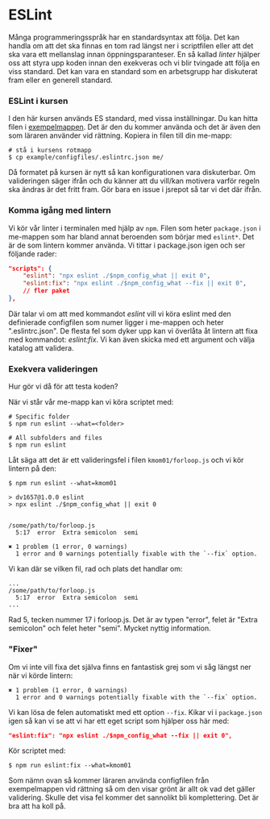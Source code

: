 # ESLint

Många programmeringsspråk har en standardsyntax att följa. Det kan handla om att det ska finnas en tom rad längst ner i scriptfilen eller att det ska vara ett mellanslag innan öppningsparanteser. En så kallad *linter* hjälper oss att styra upp koden innan den exekveras och vi blir tvingade att följa en viss standard. Det kan vara en standard som en arbetsgrupp har diskuterat fram eller en generell standard.



### ESLint i kursen

I den här kursen används ES standard, med vissa inställningar. Du kan hitta filen i [exempelmappen](../../../example/configfiles). Det är den du kommer använda och det är även den som läraren använder vid rättning. Kopiera in filen till din me-mapp:

```console
# stå i kursens rotmapp
$ cp example/configfiles/.eslintrc.json me/
```

Då formatet på kursen är nytt så kan konfigurationen vara diskuterbar. Om valideringen säger ifrån och du känner att du vill/kan motivera varför regeln ska ändras är det fritt fram. Gör bara en issue i jsrepot så tar vi det där ifrån.



### Komma igång med lintern

Vi kör vår linter i terminalen med hjälp av `npm`. Filen som heter `package.json` i me-mappen som har bland annat beroenden som börjar med `eslint*`. Det är de som lintern kommer använda. Vi tittar i package.json igen och ser följande rader:

```json
"scripts": {
    "eslint": "npx eslint ./$npm_config_what || exit 0",
    "eslint:fix": "npx eslint ./$npm_config_what --fix || exit 0",
    // fler paket
},
```

Där talar vi om att med kommandot *eslint* vill vi köra eslint med den definierade configfilen som numer ligger i me-mappen och heter ".eslintrc.json". De flesta fel som dyker upp kan vi överlåta åt lintern att fixa med kommandot: *eslint:fix*. Vi kan även skicka med ett argument och välja katalog att validera.



### Exekvera valideringen

Hur gör vi då för att testa koden?

När vi står vår me-mapp kan vi köra scriptet med:

```console
# Specific folder
$ npm run eslint --what=<folder>

# All subfolders and files
$ npm run eslint
```

Låt säga att det är ett valideringsfel i filen `kmom01/forloop.js` och vi kör lintern på den:

```console
$ npm run eslint --what=kmom01

> dv1657@1.0.0 eslint
> npx eslint ./$npm_config_what || exit 0


/some/path/to/forloop.js
  5:17  error  Extra semicolon  semi

✖ 1 problem (1 error, 0 warnings)
  1 error and 0 warnings potentially fixable with the `--fix` option.
```

Vi kan där se vilken fil, rad och plats det handlar om:

```console
...
/some/path/to/forloop.js
  5:17  error  Extra semicolon  semi
...
```

Rad 5, tecken nummer 17 i forloop.js. Det är av typen "error", felet är "Extra semicolon" och felet heter "semi". Mycket nyttig information.



### "Fixer"

Om vi inte vill fixa det själva finns en fantastisk grej som vi såg längst ner när vi körde lintern:

```console
✖ 1 problem (1 error, 0 warnings)
  1 error and 0 warnings potentially fixable with the `--fix` option.
```

Vi kan lösa de felen automatiskt med ett option `--fix`. Kikar vi i `package.json` igen så kan vi se att vi har ett eget script som hjälper oss här med:

```json
"eslint:fix": "npx eslint ./$npm_config_what --fix || exit 0",
```

Kör scriptet med:

```console
$ npm run eslint:fix --what=kmom01
```

Som nämn ovan så kommer läraren använda configfilen från exempelmappen vid rättning så om den visar grönt är allt ok vad det gäller validering. Skulle det visa fel kommer det sannolikt bli komplettering. Det är bra att ha koll på.
